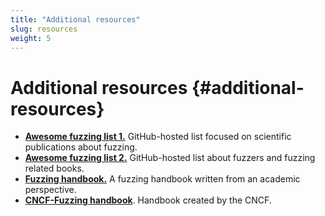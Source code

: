 ```yaml
---
title: "Additional resources"
slug: resources
weight: 5
---
```



# Additional resources {#additional-resources}

* **[Awesome fuzzing list 1.](https://github.com/cpuu/awesome-fuzzing)** GitHub-hosted list focused on scientific publications about fuzzing.
* **[Awesome fuzzing list 2.](https://github.com/secfigo/Awesome-Fuzzing)** GitHub-hosted list about fuzzers and fuzzing related books.
* **[Fuzzing handbook.](https://www.fuzzingbook.org/)** A fuzzing handbook written from an academic perspective.
* **[CNCF-Fuzzing handbook](https://github.com/cncf/tag-security/tree/main/security-fuzzing-handbook)**. Handbook created by the CNCF.
